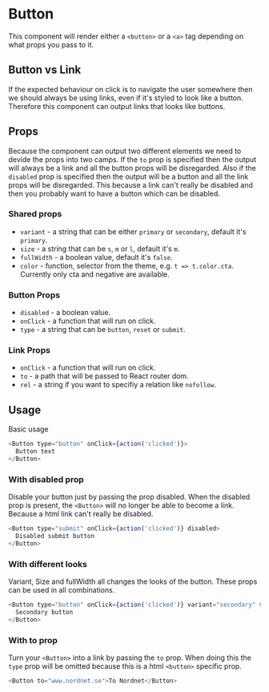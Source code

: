 # Button

This component will render either a `<button>` or a `<a>` tag depending on what props you pass to it.

## Button vs Link

If the expected behaviour on click is to navigate the user somewhere then we should always be using links, even if it's styled to look like a button. Therefore this component can output links that looks like buttons.

## Props

Because the component can output two different elements we need to devide the props into two camps.
If the `to` prop is specified then the output will always be a link and all the button props will be disregarded. Also if the `disabled` prop is specified then the output will be a button and all the link props will be disregarded. This because a link can't really be disabled and then you probably want to have a button which can be disabled.

### Shared props

- `variant` - a string that can be either `primary` or `secondary`, default it's `primary`.
- `size` - a string that can be `s`, `m` or `l`, default it's `m`.
- `fullWidth` - a boolean value, default it's `false`.
- `color` - function, selector from the theme, e.g. `t => t.color.cta`. Currently only cta and negative are available.

### Button Props

- `disabled` - a boolean value.
- `onClick` - a function that will run on click.
- `type` - a string that can be `button`, `reset` or `submit`.

### Link Props

- `onClick` - a function that will run on click.
- `to` - a path that will be passed to React router dom.
- `rel` - a string if you want to specifiy a relation like `nofollow`.

## Usage

Basic usage

```javascript
<Button type="button" onClick={action('clicked')}>
  Button text
</Button>
```

### With disabled prop

Disable your button just by passing the prop disabled. When the disabled prop is present, the `<Button>` will no longer be able to become a link. Because a html link can't really be disabled.

```javascript
<Button type="submit" onClick={action('clicked')} disabled>
  Disabled submit button
</Button>
```

### With different looks

Variant, Size and fullWidth all changes the looks of the button. These props can be used in all combinations.

```javascript
<Button type="button" onClick={action('clicked')} variant="secondary" size="l">
  Secondary button
</Button>
```

### With to prop

Turn your `<Button>` into a link by passing the `to` prop. When doing this the `type` prop will be omitted because this is a html `<button>` specific prop.

```javascript
<Button to="www.nordnet.se">To Nordnet</Button>
```
